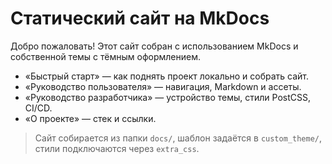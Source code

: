 # Статический сайт на MkDocs

<section class="home-hero">

Добро пожаловать! Этот сайт собран с использованием MkDocs и собственной темы с тёмным оформлением.

-   «Быстрый старт» — как поднять проект локально и собрать сайт.
-   «Руководство пользователя» — навигация, Markdown и ассеты.
-   «Руководство разработчика» — устройство темы, стили PostCSS, CI/CD.
-   «О проекте» — стек и ссылки.

</section>

> Сайт собирается из папки `docs/`, шаблон задаётся в `custom_theme/`, стили подключаются через `extra_css`.
